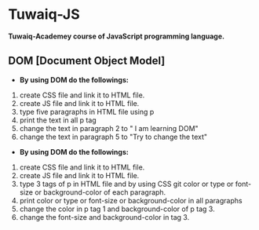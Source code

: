 # Tuwaiq-JS
**Tuwaiq-Academey course of JavaScript programming language.**

## DOM [Document Object Model]

- **By using DOM do the followings:**

1. create CSS file and link it to HTML file.
1. create JS file and link it to HTML file.
1. type five paragraphs in HTML file using p
1. print the text in all p tag
1. change the text in paragraph 2 to " I am learning DOM"
1. change the text in paragraph 5 to "Try to change the text"

- **By using DOM do the followings:**

1. create CSS file and link it to HTML file.
1. create JS file and link it to HTML file.
1. type 3 tags of p in HTML file and by using CSS git color or type or font-size or background-color of each paragraph.
1. print color or type or font-size or background-color in all paragraphs
1. change the color in p tag 1 and background-color of p tag 3.
1. change the font-size and background-color in tag 3.